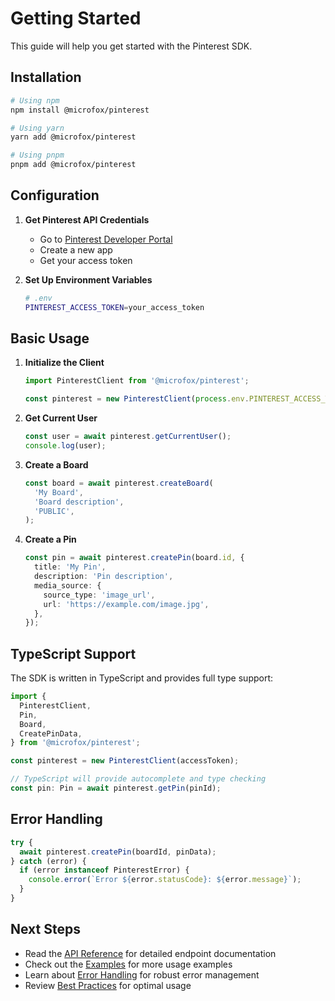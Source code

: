 # Getting Started

This guide will help you get started with the Pinterest SDK.

## Installation

```bash
# Using npm
npm install @microfox/pinterest

# Using yarn
yarn add @microfox/pinterest

# Using pnpm
pnpm add @microfox/pinterest
```

## Configuration

1. **Get Pinterest API Credentials**

   - Go to [Pinterest Developer Portal](https://developers.pinterest.com/)
   - Create a new app
   - Get your access token

2. **Set Up Environment Variables**
   ```bash
   # .env
   PINTEREST_ACCESS_TOKEN=your_access_token
   ```

## Basic Usage

1. **Initialize the Client**

   ```typescript
   import PinterestClient from '@microfox/pinterest';

   const pinterest = new PinterestClient(process.env.PINTEREST_ACCESS_TOKEN);
   ```

2. **Get Current User**

   ```typescript
   const user = await pinterest.getCurrentUser();
   console.log(user);
   ```

3. **Create a Board**

   ```typescript
   const board = await pinterest.createBoard(
     'My Board',
     'Board description',
     'PUBLIC',
   );
   ```

4. **Create a Pin**
   ```typescript
   const pin = await pinterest.createPin(board.id, {
     title: 'My Pin',
     description: 'Pin description',
     media_source: {
       source_type: 'image_url',
       url: 'https://example.com/image.jpg',
     },
   });
   ```

## TypeScript Support

The SDK is written in TypeScript and provides full type support:

```typescript
import {
  PinterestClient,
  Pin,
  Board,
  CreatePinData,
} from '@microfox/pinterest';

const pinterest = new PinterestClient(accessToken);

// TypeScript will provide autocomplete and type checking
const pin: Pin = await pinterest.getPin(pinId);
```

## Error Handling

```typescript
try {
  await pinterest.createPin(boardId, pinData);
} catch (error) {
  if (error instanceof PinterestError) {
    console.error(`Error ${error.statusCode}: ${error.message}`);
  }
}
```

## Next Steps

- Read the [API Reference](./api-reference.md) for detailed endpoint documentation
- Check out the [Examples](./examples.md) for more usage examples
- Learn about [Error Handling](./error-handling.md) for robust error management
- Review [Best Practices](./best-practices.md) for optimal usage
